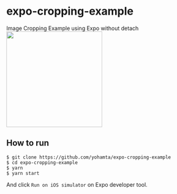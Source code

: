 # expo-cropping-example
Image Cropping Example using Expo without detach
<img width="250px" src="https://i.gyazo.com/00065f1be13085673a61fd3c5f60a2a7.gif" />

## How to run
```
$ git clone https://github.com/yohamta/expo-cropping-example
$ cd expo-cropping-example
$ yarn
$ yarn start
```

And click `Run on iOS simulator` on Expo developer tool.
